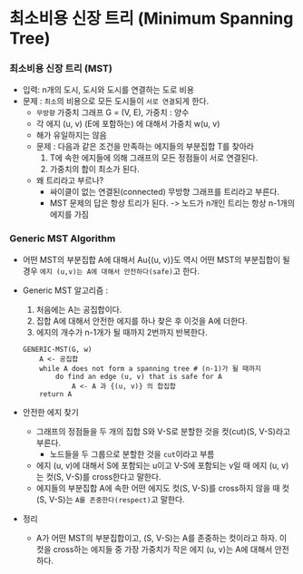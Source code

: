 # 최소비용 신장 트리 (Minimum Spanning Tree)

### 최소비용 신장 트리 (MST)
- 입력: n개의 도시, 도시와 도시를 연결하는 도로 비용
- 문제 : `최소`의 비용으로 모든 도시들이 `서로 연결`되게 한다.
    - `무방향` 가중치 그래프 G = (V, E), 가중치 : 양수
    - 각 에지 (u, v) (E에 포함하는) 에 대해서 가중치 w(u, v) 
    - 해가 유일하지는 않음
    - 문제 : 다음과 같은 조건을 만족하는 에지들의 부분집합 T를 찾아라
        1. T에 속한 에지들에 의해 그래프의 모든 정점들이 서로 연결된다.
        2. 가중치의 합이 최소가 된다.
    - 왜 트리라고 부르나?
        - 싸이클이 없는 연결된(connected) 무방향 그래프를 트리라고 부른다.
        - MST 문제의 답은 항상 트리가 된다. -> 노드가 n개인 트리는 항상 n-1개의 에지를 가짐

### Generic MST Algorithm
- 어떤 MST의 부분집합 A에 대해서 Au{(u, v)}도 역시 어떤 MST의 부분집합이 될 경우 `에지 (u,v)는 A에 대해서 안전하다(safe)`고 한다.
- Generic MST 알고리즘 :
    1. 처음에는 A는 공집합이다.
    2. 집합 A에 대해서 안전한 에지를 하나 찾은 후 이것을 A에 더한다.
    3. 에지의 개수가 n-1개가 될 때까지 2번까지 반복한다.
    ```
    GENERIC-MST(G, w)
        A <- 공집합
        while A does not form a spanning tree # (n-1)가 될 때까지
            do find an edge (u, v) that is safe for A
                A <- A 과 {(u, v)} 의 합집합
        return A
    ```
- 안전한 에지 찾기
    - 그래프의 정점들을 두 개의 집합 S와 V-S로 분할한 것을 컷(cut)(S, V-S)라고 부른다.
        - 노드들을 두 그룹으로 분할한 것을 `cut`이라고 부름
    - 에지 (u, v)에 대해서 S에 포함되는 u이고 V-S에 포함되는 v일 때 에지 (u, v)는 컷(S, V-S)를 cross한다고 말한다.
    - 에지들의 부분집합 A에 속한 어떤 에지도 컷(S, V-S)를 cross하지 않을 때 컷(S, V-S)는 `A를 존중한다(respect)`고 말한다.

- 정리
    - A가 어떤 MST의 부분집합이고, (S, V-S)는 A를 존중하는 컷이라고 하자. 이 컷을 cross하는 에지들 중 가장 가중치가 작은 에지 (u, v)는 A에 대해서 안전하다.


